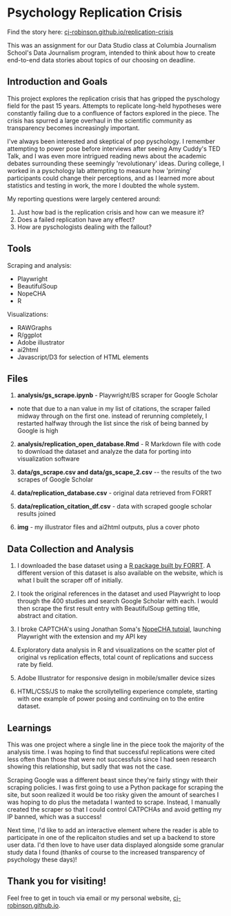 # Psychology Replication Crisis

Find the story here: [cj-robinson.github.io/replication-crisis](https://cj-robinson.github.io/replication-crisis/)

This was an assignment for our Data Studio class at Columbia Journalism School's Data Journalism program, intended to think about how to create end-to-end data stories about topics of our choosing on deadline.

## Introduction and Goals

This project explores the replication crisis that has gripped the pyschology field for the past 15 years. Attempts to replicate long-held hypotheses were constantly failing due to a confluence of factors explored in the piece. The crisis has spurred a large overhaul in the scientific community as transparency becomes increasingly important.

I've always been interested and skeptical of pop pyschology. I remember attempting to power pose before interviews after seeing Amy Cuddy's TED Talk, and I was even more intrigued reading news about the academic debates surrounding these seemingly 'revolutionary' ideas. During college, I worked in a pyschology lab attempting to measure how 'priming' participants could change their perceptions, and as I learned more about statistics and testing in work, the more I doubted the whole system. 

My reporting questions were largely centered around:
1. Just how bad is the replication crisis and how can we measure it? 
2. Does a failed replication have any effect? 
3. How are pyschologists dealing with the fallout? 

## Tools

Scraping and analysis:
- Playwright
- BeautifulSoup
- NopeCHA
- R

Visualizations:
- RAWGraphs
- R/ggplot
- Adobe illustrator
- ai2html
- Javascript/D3 for selection of HTML elements

## Files

1. **analysis/gs_scrape.ipynb** - Playwright/BS scraper for Google Scholar
- note that due to a nan value in my list of citations, the scraper failed midway through on the first one. instead of rerunning completely, I restarted halfway through the list since the risk of being banned by Google is high

2. **analysis/replication_open_database.Rmd** - R Markdown file with code to download the dataset and analyze the data for porting into visualization software

3. **data/gs_scrape.csv and data/gs_scape_2.csv** -- the results of the two scrapes of Google Scholar

4. **data/replication_database.csv** - original data retrieved from FORRT

5. **data/replication_citation_df.csv** - data with scraped google scholar results joined

6. **img** - my illustrator files and ai2html outputs, plus a cover photo

## Data Collection and Analysis

1. I downloaded the base dataset using a [R package built by FORRT](https://github.com/forrtproject/FReD). A different version of this dataset is also available on the website, which is what I built the scraper off of initially. 

2. I took the original references in the dataset and used Playwright to loop through the 400 studies and search Google Scholar with each. I would then scrape the first result entry with BeautifulSoup getting title, abstract and citation. 

3. I broke CAPTCHA's using Jonathan Soma's [NopeCHA tutoial](https://jonathansoma.com/everything/scraping/solving-captchas-in-playwright-with-nopecha/), launching Playwright with the extension and my API key

4. Exploratory data analysis in R and visualizations on the scatter plot of original vs replication effects, total count of replications and success rate by field. 

5. Adobe Illustrator for responsive design in mobile/smaller device sizes

6. HTML/CSS/JS to make the scrollytelling experience complete, starting with one example of power posing and continuing on to the entire dataset.

## Learnings

This was one project where a single line in the piece took the majority of the analysis time. I was hoping to find that successful replications were cited less often than those that were not successfuls since I had seen research showing this relationship, but sadly that was not the case. 

Scraping Google was a different beast since they're fairly stingy with their scraping policies. I was first going to use a Python package for scraping the site, but soon realized it would be too risky given the amount of searches I was hoping to do plus the metadata I wanted to scrape. Instead, I manually created the scraper so that I could control CATPCHAs and avoid getting my IP banned, which was a success! 

Next time, I'd like to add an interactive element where the reader is able to participate in one of the replicaiton studies and set up a backend to store user data. I'd then love to have user data displayed alongside some granular study data I found (thanks of course to the increased transparency of psychology these days)!

## Thank you for visiting! 

Feel free to get in touch via email or my personal website, [cj-robinson.github.io](https://cj-robinson.github.io).
